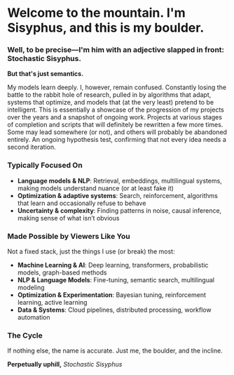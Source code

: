 # Welcome to the mountain. I'm Sisyphus, and this is my boulder.
### Well, to be precise—I'm him with an adjective slapped in front: Stochastic Sisyphus. 
**But that's just semantics.** 

My models learn deeply. I, however, remain confused. Constantly losing the battle to the rabbit hole of research, pulled in by algorithms that adapt, systems that optimize, and models that (at the very least) pretend to be intelligent. This is essentially a showcase of the progression of my projects over the years and a snapshot of ongoing work. Projects at various stages of completion and scripts that will definitely be rewritten a few more times. Some may lead somewhere (or not), and others will probably be abandoned entirely.
An ongoing hypothesis test, confirming that not every idea needs a second iteration.

### Typically Focused On
- **Language models & NLP**: Retrieval, embeddings, multilingual systems, making models understand nuance (or at least fake it)
- **Optimization & adaptive systems**: Search, reinforcement, algorithms that learn and occasionally refuse to behave
- **Uncertainty & complexity**: Finding patterns in noise, causal inference, making sense of what isn’t obvious

### Made Possible by Viewers Like You
Not a fixed stack, just the things I use (or break) the most:
- **Machine Learning & AI**: Deep learning, transformers, probabilistic models, graph-based methods
- **NLP & Language Models**: Fine-tuning, semantic search, multilingual modeling
- **Optimization & Experimentation**: Bayesian tuning, reinforcement learning, active learning
- **Data & Systems**: Cloud pipelines, distributed processing, workflow automation

### The Cycle
If nothing else, the name is accurate. Just me, the boulder, and the incline.

**Perpetually uphill,**
*Stochastic Sisyphus*

